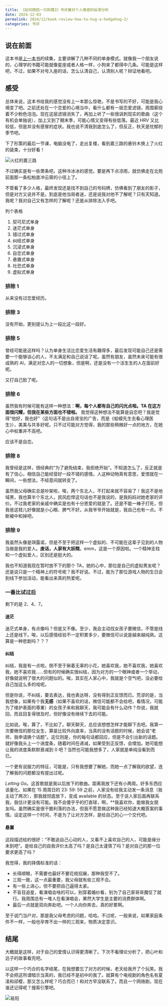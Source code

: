 ```yaml
---
title: 《如何拥抱一只刺猬2》书评兼对个人情感的纵深分析
date: 2024-12-03
permalink: 2024/12/book-review-how-to-hug-a-hedgehog-2/
categories: 书评
---
```


## 说在前面

这本书是[上一本书](../../11/book-review-how-to-hug-a-hedgehog-1/)的续集，主要讲解了几种不同的单身模式。就像我一个朋友说的，心理学的书籍可能就像星座或者人格一样，小狗来了都得中几条。可能是这样吧，不过，如果不对号入座的话，怎么认清自己，认清别人呢？辩证地看吧。

## 感受

总体来说，这本书给我的感觉没有上一本那么惊艳，不是书写的不好，可能是我心境变了吧。之前还处在一个恋爱的心境当中，看什么都有一层恋爱滤镜，周围萦绕着不少粉色泡泡。现在这层滤镜消失了，再加上听了一些很讽刺现实的歌曲（这个有机会单独说），加上又到了期末季，可能心情又变得有些低落。最近 HRV 又比较低，但是并没有感冒的症状。我也说不清我到底怎么了，但反正，秋天是忧郁的季节吧。

下了形策的最后一节课，电脑没电了，走出复楼，看到嘉三路的悬铃木换上了火红的装束，十分好看！

![火红的嘉三路](https://static.xialing.icu/img/jia-san-lu.webp)

不过确实是有一些萧条吧，这种冷冰冰的感觉。要是再下点凉雨，就仿佛走在北苑前面那一条松柏直冲云霄的小径上了。

不管看了多少人格，最终发现还是找不到自己的号码牌，仿佛看到了朋友的影子，但是对方又说并不是。到底是他当局者迷，还是说我对他不了解呢？只有天知道。我呢？我对自己又有怎样的了解呢？还是从排除法入手吧。

列个表格

1. 契可尼式单身
2. 迷茫式单身
3. 错过式单身
4. 纠结式单身
5. 沉浸式单身
6. 自恋式单身
7. 悬置式单身
8. 社恐式单身
9. 虚拟式单身

### 排除 1

从来没有过恋爱经历。

### 排除 3

没有开始，更别提认为上一段比这一段好。

### 排除 5

曾经可能是这样吗？认为单身生活比恋爱生活有趣得多，最后发现可能自己还是需要一个能够谈心的人，不太满足和自己说话了呢。虽然有朋友，虽然未来可能有很成熟的 AI，满足对恋人的一切想象，但是啊，还是没有一个活生生的人在面前好呢。

又打自己脸了呢。

### 排除 6

虽然我有时候可能有这样一种想法：**啊，每个人都有自己的闪光点啦。TA 在这方面很闪耀，但我在某些方面也不错啦。** 我觉得这种想法不能算是自恋吧？我是觉得“他好，我也好”（这句话不是出自肾宝的广告，而是《蛤蟆先生去看心理医生》），美美与共多好呢。只不过可能对方觉得，我的那些稍微好一点的地方，在她心中权重并不高吧。

应该不是自恋。

### 排除 8

我曾经是这样，很经典的“为了避免结束，我拒绝开始”。不知道怎么了，反正就是有了信心，相信自己能经营好一段不错的感情。人这种动物真有意思，爱恨就在一瞬间，一些想法，不经意间就转变了。

虽然我父母确实总是吵架啦，唉，两个东北人，不打起来就不容易了！我这不是地域黑，我也算半个东北人，民风彪悍这句话也不是我说的，是我妈妈对她老家的评价。不过我老家的亲戚中确实是也有十分恩爱的就是了。还是不能一棒子打死，但我爸这枝儿好像就是小心眼、脾气不好。从我爷爷开始就是，我自己也有一点。不断被中和掉吧。

### 排除 9

我虽然头像是琪露诺，但是不至于把这样一个虚拟的、不可能在这辈子见到的人物当做是我的爱人。**废话，人家有大妖精**。emm，这是一个原因啦。一个精神支柱和一个虚拟爱人，区别还是挺大的。

我也不知道我现在暂时放不下的那个 TA，她的心中，那位是自己的虚拟男友呢？还是说只是一个精神上的符号呢？我不好说。不过，能为了那位游戏人物的生日会到线下参加活动，能看出来真的热爱呢。

### 一番比试过后

剩下的是 2、4、7。

#### 迷茫

迷茫式单身，有点像吗？但是又不像。至少，我会主动找女孩子要微信，不管是线上还是线下。唉，以后感情经验不一定积累多少，要微信可以说是越来越纯熟。这算是一种悲剧吗？？？

#### 纠结

纠结，我是有一点啦。倒不至于揪着无辜的小花，她喜欢我，她不喜欢我，她喜欢我，她不喜欢我......但有的时候确实很纠结，因为对方的一个眼神或者一个举动，好像就说明了很大的问题似的。唉，其实在人家心中，我就是个空气吧，没必要给自己加这么多的戏呢。

但是你说，不纠结，要去表达，我也表达呀，没有得到正反馈而已。荒谬的是，当我想象，如果有个我**无感**（如果不喜欢的话，微信可能都不会给吧，看情况，可能为了维护表面的尊重）的女孩子来和我聊天，我可能会有什么动作？你说，我就回，而且回复得很及时，但好像没有继续下去的可能。

比如说。唉，算了，不比如了。聊天聊天，总应该想想怎样才能聊下去吧。我第一次要微信的那位女生，算是比较外向直率，当真的没有话题的时候，她会说“老师，我申请换个话题”。这位则是，你的每句话都回应，但是不会引出新的话题。就好像我头上一个进度条，随着时间在递减，如果受到正反馈，会增加。她可能想让我的进度条默默衰减到 0 吧？当然也可能我想多了，人家就是单纯没看到而已。

一个更有说服力的特征，可能是，只有我想要了解她，而她一点了解我的欲望，连了解我的问题都没有提出过呢。

*Letting Go*。这首歌就是我以后放下的歌曲。距离我放下还有小两周。好多东西应该量化、如果在 15 周周日的 23: 59: 59 之前，人家没有给我主动发一条消息（我主动了两次），那我就彻底放下，变成 available 的状态。至于说人家后面再联系我，我估计更没有可能。我不会傻乎乎的打直球，啊，\*\*我喜欢你，能做我女朋友吗。虽然确实是很干脆利落的办法，但我不愿意做这种我已经知道大概答案的事情。设定这样一个时间，不是为了让对方怎样，是给自己的心一个交代吧。

#### 悬置

这段描述给的很好：“不敢追自己心动的人，又看不上喜欢自己的人，可能是缘分未到吧”。是给自己的自我评价太高了吗？是自己太谨慎了吗？是对自己的那一位要求更高了吗？

我觉得，我的择偶标准的话：

* 长得顺眼，不需要也最好不要花枝招展，那种我受不了。
* 三观一致，这一点最重要，我父母就有些三观不合。
* 有一些上进心，但不要把自己逼得太紧。
* 不盲目追星，看演唱会啥的可以，别穿着婚纱看，别为了自己家哥哥魔怔了就行。我周围总有一堆人在看演唱会，果然大学生是主要的消费群体啊。
* 最后一点就是双向奔赴吧。一个人向你奔去，真的好累啊。

至于说门当户对，那是我父母考虑的问题，哈哈。不过呢，一般来说，如果家庭条件不一样，一般也孕育不出一样的三观来，物质决定意识。

## 结尾

大概就是这样，对于自己的爱情认识得更清晰了。下次不看理论分析了，把心叶和远子的故事看完吧。

以这样一个巧合的名字结尾，在我想要忘了对方的时候，老天给我开了个玩笑。我不会把这所谓暗示当真的，我已经不是初中的我了。就算有个电视剧的角色名有夏凌和邱樱，那又怎么样呢？巧合而已！和对方早没联系了。而且一个网络剧，现在谁还记得呢？搜索引擎吧。

![易阳](https://static.xialing.icu/img/book-yi-yang.webp)
